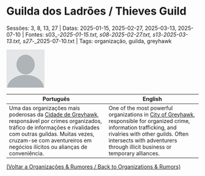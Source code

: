 # Guilda dos Ladrões / Thieves Guild

Sessões: 3, 8, 13, 27 | Datas: 2025-01-15, 2025-02-27, 2025-03-13, 2025-07-10 | Fontes: s03_-_2025-01-15.txt, s08_-_2025-02-27.txt, s13_-_2025-03-13.txt, s27_-_2025-07-10.txt | Tags: organização, guilda, greyhawk

![Guilda dos Ladrões](blank.png)

| Português | English |
|-----------|---------|
| Uma das organizações mais poderosas da [Cidade de Greyhawk](cidade_de_greyhawk.md), responsável por crimes organizados, tráfico de informações e rivalidades com outras guildas. Muitas vezes, cruzam-se com aventureiros em negócios ilícitos ou alianças de conveniência. | One of the most powerful organizations in [City of Greyhawk](cidade_de_greyhawk.md), responsible for organized crime, information trafficking, and rivalries with other guilds. Often intersects with adventurers through illicit business or temporary alliances. |

[(Voltar a Organizações & Rumores / Back to Organizations & Rumors)](organizacoes.md)  

